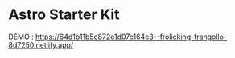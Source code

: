 # Astro Starter Kit

DEMO : https://64d1b11b5c872e1d07c164e3--frolicking-frangollo-8d7250.netlify.app/
